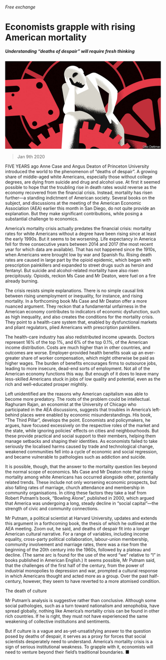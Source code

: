 ###### Free exchange

# Economists grapple with rising American mortality 

##### Understanding “deaths of despair” will require fresh thinking 

![image](images/20200111_FND000_0.jpg) 

> Jan 9th 2020 

FIVE YEARS ago Anne Case and Angus Deaton of Princeton University introduced the world to the phenomenon of “deaths of despair”. A growing share of middle-aged white Americans, especially those without college degrees, are dying from suicide and drug and alcohol use. At first it seemed possible to hope that the troubling rise in death rates would reverse as the economy recovered from the financial crisis. Instead, mortality has risen further—a standing indictment of American society. Several books on the subject, and discussions at the meeting of the American Economic Association (AEA) earlier this month in San Diego, do not quite provide an explanation. But they make significant contributions, while posing a substantial challenge to economics.

America’s mortality crisis actually predates the financial crisis: mortality rates for white Americans without a degree have been rising since at least the early 1990s. But it seems to be worsening. Life expectancy in America fell for three consecutive years between 2014 and 2017 (the most recent year for which data are available). That has not happened since the 1910s, when Americans were brought low by war and Spanish flu. Rising death rates are caused in large part by the opioid epidemic, which began with prescription painkillers and expanded to street drugs such as heroin and fentanyl. But suicide and alcohol-related mortality have also risen precipitously. Opioids, reckon Ms Case and Mr Deaton, were fuel on a fire already burning.


The crisis resists simple explanations. There is no simple causal link between rising unemployment or inequality, for instance, and rising mortality. In a forthcoming book Ms Case and Mr Deaton offer a more nuanced argument. They reckon that a fundamental unfairness in the American economy contributes to indicators of economic dysfunction, such as high inequality, and also creates the conditions for the mortality crisis. They point to a health-care system that, enabled by dysfunctional markets and pliant regulators, plied Americans with prescription painkillers.

The health-care industry has also redistributed income upwards. Doctors represent 16% of the top 1%, and 6% of the top 0.1%, of the American income distribution. Costs are much higher than in other countries, and outcomes are worse. Employer-provided health benefits soak up an ever-greater share of worker compensation, which might otherwise be paid as higher wages. The burden of benefits encourages firms to outsource jobs, leading to more insecure, dead-end sorts of employment. Not all of the American economy functions this way. But enough of it does to leave many less-skilled Americans stuck in jobs of low quality and potential, even as the rich and well-educated prosper mightily.

Left unidentified are the reasons why American capitalism was able to become more predatory. The roots of the problem could be intellectual. Raghuram Rajan, an economist at the University of Chicago who participated in the AEA discussions, suggests that troubles in America’s left-behind places were enabled by economic misunderstandings. His book, “The Third Pillar”, develops the point. Economists and policymakers, he argues, have focused excessively on the respective roles of the market and the state, while ignoring policies’ effects on cities and neighbourhoods. But these provide practical and social support to their members, helping them manage setbacks and shaping their identities. As economists failed to take seriously the localised harms caused by trade and technological change, weakened communities fell into a cycle of economic and social regression, and became vulnerable to pathologies such as addiction and suicide.

It is possible, though, that the answer to the mortality question lies beyond the normal scope of economics. Ms Case and Mr Deaton note that rising mortality among white Americans has occurred alongside other, potentially related trends. These include not only worsening economic prospects, but also falling rates of marriage, church attendance and membership in community organisations. In citing these factors they take a leaf from Robert Putnam’s book, “Bowling Alone”, published in 2000, which argued that America was undergoing a long, steady decline in “social capital”—the strength of civic and community connections.

Mr Putnam, a political scientist at Harvard University, updates and extends this argument in a forthcoming book, the thesis of which he outlined at the AEA meeting. Zoom out, he said, and deaths of despair fit into a longer American cultural narrative. For a range of variables, including income equality, cross-party political collaboration, labour-union membership, community involvement and marriage rates, there was a rise from the beginning of the 20th century into the 1960s, followed by a plateau and decline. (The same arc is found for the use of the word “we” relative to “I” in books published in American English.) It seems possible, Mr Putnam said, that the challenges of the first half of the century, from the power of industrial monopolies to depression and war, prompted a cultural response in which Americans thought and acted more as a group. Over the past half-century, however, they seem to have reverted to a more atomised condition.

The death of culture

Mr Putnam’s analysis is suggestive rather than conclusive. Although some social pathologies, such as a turn toward nationalism and xenophobia, have spread globally, nothing like America’s mortality crisis can be found in other rich countries. If he is right, they must not have experienced the same weakening of collective institutions and sentiments.

But if culture is a vague and as-yet-unsatisfying answer to the question posed by deaths of despair, it serves as a proxy for forces that social scientists desperately need to understand. America’s mortality crisis is a sign of serious institutional weakness. To grapple with it, economists will need to venture beyond their field’s traditional boundaries. ■

